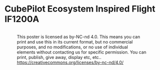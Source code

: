 # CubePilot Ecosystem Inspired Flight IF1200A

<figure><img src="../.gitbook/assets/CubePilot Ecosystem Inspired Flight IF1200A EN-RGB-4098x5464dpi (1).jpg" alt=""><figcaption><p>This poster is licensed as by-NC-nd 4.0. This means you can print and use this in its current format, but no commercial purposes, and no modifications, or no use of individual elements without contacting us for specific permission. You can print, publish, give away, display etc, etc..<br><a href="https://creativecommons.org/licenses/by-nc-nd/4.0/">https://creativecommons.org/licenses/by-nc-nd/4.0/</a></p></figcaption></figure>
